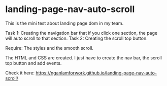 # landing-page-nav-auto-scroll
This is the mini test about landing page dom in my team. 

Task 1: Creating the navigation bar that if you click one section, the page will auto scroll to that section. 
Task 2: Creating the scroll top button.

Require: The styles and the smooth scroll.

The HTML and CSS are created. 
I just have to create the nav bar, the scroll top button and add events.

Check it here: https://nganlamforwork.github.io/landing-page-nav-auto-scroll/
